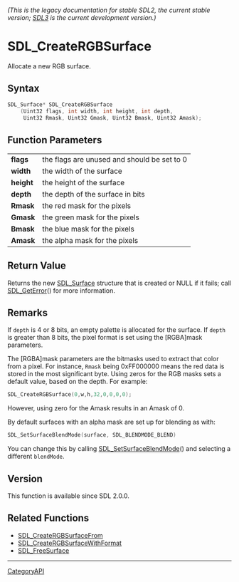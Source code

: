 ###### (This is the legacy documentation for stable SDL2, the current stable version; [SDL3](https://wiki.libsdl.org/SDL3/) is the current development version.)
# SDL_CreateRGBSurface

Allocate a new RGB surface.

## Syntax

```c
SDL_Surface* SDL_CreateRGBSurface
    (Uint32 flags, int width, int height, int depth,
     Uint32 Rmask, Uint32 Gmask, Uint32 Bmask, Uint32 Amask);

```

## Function Parameters

|                |                                             |
| -------------- | ------------------------------------------- |
| **flags**      | the flags are unused and should be set to 0 |
| **width**      | the width of the surface                    |
| **height**     | the height of the surface                   |
| **depth**      | the depth of the surface in bits            |
| **Rmask**      | the red mask for the pixels                 |
| **Gmask**      | the green mask for the pixels               |
| **Bmask**      | the blue mask for the pixels                |
| **Amask**      | the alpha mask for the pixels               |

## Return Value

Returns the new [SDL_Surface](SDL_Surface.md) structure that is created or
NULL if it fails; call [SDL_GetError](SDL_GetError.md)() for more information.

## Remarks

If `depth` is 4 or 8 bits, an empty palette is allocated for the surface.
If `depth` is greater than 8 bits, the pixel format is set using the
[RGBA]mask parameters.

The [RGBA]mask parameters are the bitmasks used to extract that color from
a pixel. For instance, `Rmask` being 0xFF000000 means the red data is
stored in the most significant byte. Using zeros for the RGB masks sets a
default value, based on the depth. For example:

```c++
SDL_CreateRGBSurface(0,w,h,32,0,0,0,0);
```

However, using zero for the Amask results in an Amask of 0.

By default surfaces with an alpha mask are set up for blending as with:

```c++
SDL_SetSurfaceBlendMode(surface, SDL_BLENDMODE_BLEND)
```

You can change this by calling
[SDL_SetSurfaceBlendMode](SDL_SetSurfaceBlendMode.md)() and selecting a
different `blendMode`.

## Version

This function is available since SDL 2.0.0.

## Related Functions

* [SDL_CreateRGBSurfaceFrom](SDL_CreateRGBSurfaceFrom.md)
* [SDL_CreateRGBSurfaceWithFormat](SDL_CreateRGBSurfaceWithFormat.md)
* [SDL_FreeSurface](SDL_FreeSurface.md)

----
[CategoryAPI](CategoryAPI.md)
